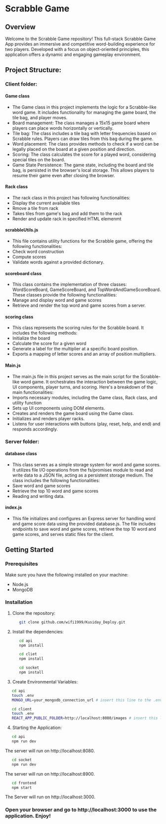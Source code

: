 # Scrabble Game

## Overview

Welcome to the Scrabble Game repository! This full-stack Scrabble Game App provides an immersive and competitive word-building experience for two players. Developed with a focus on object-oriented principles, this application offers a dynamic and engaging gameplay environment.

## Project Structure: 

### Client folder: 

#### Game class 
- The Game class in this project implements the logic for a Scrabble-like word game. It includes functionality for managing the game board, the tile bag, and player moves.
- Board management: The class manages a 15x15 game board where players can place words horizontally or vertically.
- Tile bag: The class includes a tile bag with letter frequencies based on Scrabble rules. Players can draw tiles from this bag during the game.
- Word placement: The class provides methods to check if a word can be legally placed on the board at a given position and direction.
- Scoring: The class calculates the score for a played word, considering special tiles on the board.
- Game State Persistence: The game state, including the board and tile bag, is persisted in the browser's local storage. This allows players to resume their game even after closing the browser.

#### Rack class
- The rack class in this project has following functionalities:
- Display the current available tiles
- Rmove a tile from rack
- Takes tiles from game's bag and add them to the rack
- Render and update rack in specified HTML elemenmt

#### scrabbleUtils.js 
- This file contains utility functions for the Scrabble game, offering the following functionalities:
- Check word construction
- Compute scores
- Validate words against a provided dictionary.

#### scoreboard class 
- This class contains the implementation of three classes: WordScoreBoard, GameScoreBoard, and TopWordAndGameScoreBoard. These classes provide the following functionalities:
- Manage and display word and game scores
- Retrieve and render the top word and game scores from a server.

#### scoring class 
- This class represents the scoring rules for the Scrabble board. It includes the following methods:
- Initialize the board
- Calculate the score for a given word
- Generate a label for the multiplier at a specific board position. 
- Exports a mapping of letter scores and an array of position multipliers.

#### Main.js 
- The main.js file in this project serves as the main script for the Scrabble-like word game. It orchestrates the interaction between the game logic, UI components, player turns, and scoring. Here's a breakdown of the main functionalities:
- Imports necessary modules, including the Game class, Rack class, and utility function
- Sets up UI components using DOM elements.
- Creates and renders the game board using the Game class.
- Initializes and renders player racks.
- Listens for user interactions with buttons (play, reset, help, and end) and responds accordingly.


### Server folder: 

#### database class
- This class serves as a simple storage system for word and game scores. It utilizes file I/O operations from the fs/promises module to read and write data to a JSON file, acting as a persistent storage medium. The class includes the following functionalities:
- Save word and game scores
- Retrieve the top 10 word and game scores
- Reading and writing data.

#### index.js
- This file initializes and configures an Express server for handling word and game score data using the provided database.js. The file includes endpoints to save word and game scores, retrieve the top 10 word and game scores, and serves static files for the client.




## Getting Started

### Prerequisites

Make sure you have the following installed on your machine:

- Node.js
- MongoDB

### Installation

1. Clone the repository:
   ```bash
      git clone github.com/wifi1999/Kusiday_Deploy.git

2. Install the dependencies:  
   ```bash
      cd api
      npm install
   ```
   ```bash 
      cd cliet
      npm install
   ```
   ```bash
      cd socket
      npm install
   ```
   
3. Create Environmental Variables: 
```bash
   cd api 
   touch .env
   MONGO_URL=your_mongodb_connection_url # insert this line to the .env file
``` 
```bash
   cd client
   touch .env
   REACT_APP_PUBLIC_FOLDER=http://localhost:8080/images # insert this line to the .env file
```

4. Starting the Application: 
```bash
   cd api
   npm run dev
```
   The server will run on http://localhost:8080.

```bash
   cd socket
   npm run dev
```
   The server will run on http://localhost:8900.

```bash
   cd frontend
   npm start
```
   The Server will run on http://localhost:3000.

### Open your browser and go to http://localhost:3000 to use the application. Enjoy!




